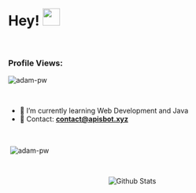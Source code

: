 # Hey!  <img src="https://github.com/TheDudeThatCode/TheDudeThatCode/blob/master/Assets/Hi.gif" width="35" />
<br>
<p align="right"> <h3>Profile Views:</h3> <img src="https://komarev.com/ghpvc/?username=yazui9&label=Profile%20views&color=0e75b6&style=flat"
    alt="adam-pw" /> 
  </p>
<br>

- 📝 I’m currently learning Web Development and Java
- 📩 Contact: **contact@apisbot.xyz**

<br>
<p>&nbsp;<img align="center" src="https://github-readme-stats.vercel.app/api?username=yazui&show_icons=true&locale=en&bg_color=0d1117&text_color=ffffff&repo=convoychat"
    alt="adam-pw" /></p>
<br>

<p align="center">
        <img src="https://raw.githubusercontent.com/bornmay/bornmay/Update/svg/Bottom.svg" alt="Github Stats" />
</p>
